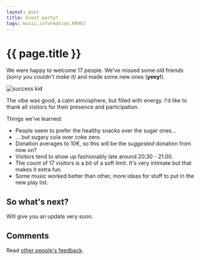 ```yaml
---
layout: post
title: Great party!
tags: music,information,RR#02
---
```


# {{ page.title }}

We were happy to welcome 17 people. We've missed some old friends *(sorry you couldn't make it)* and made some new ones (**yeey!**).

![success kid](http://i.imgur.com/x4Umx5f.jpg) 

The vibe was good, a calm atmosphere, but filled with energy. I'd like to thank all visitors for their presence and participation.

Things we've learned:

 * People seem to prefer the healthy snacks over the sugar ones... 
 * ... but sugary cola over coke zero.
 * Donation averages to 10€, so this will be the *suggested* donation from now on?
 * Visitors tend to show up fashionably late around 20.30 - 21.00.
 * The count of 17 visitors is a bit of a soft limit. It's very intimate but that makes it extra fun. 
 * Some music worked better than other, more ideas for stuff to put in the new play list.
 
## So what's next?
Will give you an update very soon.

## Comments

Read [other people's feedback](http://https://fetlife.com/users/1481316/posts/3776639).